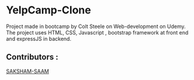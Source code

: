 # YelpCamp-Clone
Project made in bootcamp by Colt Steele on Web-development on Udemy. The project uses HTML, CSS, Javascript , bootstrap framework at front end and expressJS in backend.  
## Contributors :
[SAKSHAM-SAAM](https://github.com/SAKSHAM-SAAM/)
